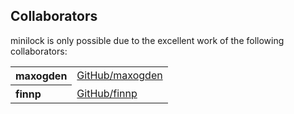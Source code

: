 ## Collaborators

minilock is only possible due to the excellent work of the following collaborators:

<table><tbody><tr><th align="left">maxogden</th><td><a href="https://github.com/maxogden">GitHub/maxogden</a></td></tr>
<tr><th align="left">finnp</th><td><a href="https://github.com/finnp">GitHub/finnp</a></td></tr>
</tbody></table>
